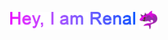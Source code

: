 <h1 id="header" align="center"> <img src="https://github.com/JoKeRooo7/JoKeRooo7/raw/develop/gift/my_name.gif" alt="your_gif" width="200" height="28">
<img src="https://github.com/JoKeRooo7/JoKeRooo7/blob/develop/image/devil_shark.png" alt="emoji_cat_in_shark" width="30" height="30" ></h1>



